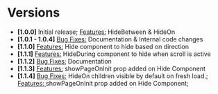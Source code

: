 # Versions

- **[1.0.0]** Initial release; <u>Features:</u> HideBetween & HideOn
- **[1.0.1 - 1.0.4]** <u>Bug Fixes:</u> Documentation & Internal code changes
- **[1.1.0]** <u>Features:</u> Hide component to hide based on direction
- **[1.1.1]** <u>Features:</u> HideDuring component to hide when scroll is active
- **[1.1.2]** <u>Bug Fixes:</u> Documentation
- **[1.1.3]** <u>Features:</u> showPageOnInit prop added on Hide Component
- **[1.1.4]**
  <u>Bug Fixes:</u> HideOn children visible by default on fresh load.;
  <u>Features: </u>showPageOnInit prop added on Hide Component;
